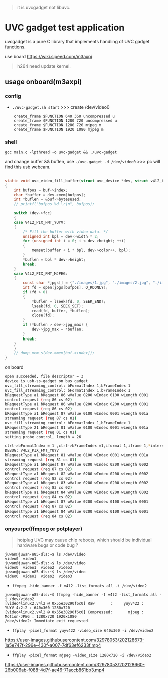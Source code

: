 > it is uvcgadget not libuvc.

# UVC gadget test application

uvcgadget is a pure C library that implements handling of UVC gadget functions.

use board https://wiki.sipeed.com/m3axpi

> h264 need update kernel.

## usage onboard(m3axpi)

### config

- `./uvc-gadget.sh start` >>> create /dev/video0

```
	create_frame $FUNCTION 640 360 uncompressed u
	create_frame $FUNCTION 1280 720 uncompressed u
	create_frame $FUNCTION 1280 720 mjpeg m
	create_frame $FUNCTION 1920 1080 mjpeg m
```

### shell

`gcc main.c -lpthread -o uvc-gadget && ./uvc-gadget`

and change buffer && buflen, use `./uvc-gadget -d /dev/video0` >>> pc will find this usb webcam.

```c

static void uvc_video_fill_buffer(struct uvc_device *dev, struct v4l2_buffer *buf)
{
    int bufpos = buf->index;
    char *buffer = dev->mem[bufpos];
    int *buflen = &buf->bytesused;
	// printf("bufpos %d \r\n", bufpos);

	switch (dev->fcc)
	{
	case V4L2_PIX_FMT_YUYV:
	{
		/* Fill the buffer with video data. */
		unsigned int bpl = dev->width * 2;
		for (unsigned int i = 0; i < dev->height; ++i)
		{
			memset(buffer + i * bpl, dev->color++, bpl);
		}
		*buflen = bpl * dev->height;
		break;
	}
	case V4L2_PIX_FMT_MJPEG:
	{
		const char *jpgs[] = {"./images/1.jpg", "./images/2.jpg", "./images/1.jpg", "./images/3.jpg"};
		int fd = open(jpgs[bufpos], O_RDONLY);
		if (fd > 0)
		{
			*buflen = lseek(fd, 0, SEEK_END);
			lseek(fd, 0, SEEK_SET);
			read(fd, buffer, *buflen);
			close(fd);
		}
        if (*buflen > dev->jpg_max) {
            dev->jpg_max = *buflen;
        }
		break;
	}
	}
	// dump_mem_s(dev->mem[buf->index]);
}

```

on board

```bash
open succeeded, file descriptor = 3
device is usb-ss-gadget on bus gadget
uvc_fill_streaming_control: bFormatIndex 1,bFrameIndex 1
uvc_fill_streaming_control: bFormatIndex 1,bFrameIndex 1
bRequestType a1 bRequest 86 wValue 0200 wIndex 0100 wLength 0001
control request (req 86 cs 02)
bRequestType a1 bRequest 86 wValue 0200 wIndex 0200 wLength 0001
control request (req 86 cs 02)
bRequestType a1 bRequest 87 wValue 0100 wIndex 0001 wLength 001a
streaming request (req 87 cs 01)
uvc_fill_streaming_control: bFormatIndex 1,bFrameIndex 1
bRequestType 21 bRequest 01 wValue 0100 wIndex 0001 wLength 001a
streaming request (req 01 cs 01)
setting probe control, length = 26

ctrl->bFormatIndex = 1 ,ctrl->bFrameIndex =1,iformat 1,iframe 1,*interval 333333
DEBUG: V4L2_PIX_FMT_YUYV
bRequestType a1 bRequest 81 wValue 0100 wIndex 0001 wLength 001a
streaming request (req 81 cs 01)
bRequestType a1 bRequest 87 wValue 0200 wIndex 0200 wLength 0002
control request (req 87 cs 02)
bRequestType a1 bRequest 82 wValue 0200 wIndex 0200 wLength 0002
control request (req 82 cs 02)
bRequestType a1 bRequest 83 wValue 0200 wIndex 0200 wLength 0002
control request (req 83 cs 02)
bRequestType a1 bRequest 84 wValue 0200 wIndex 0200 wLength 0002
control request (req 84 cs 02)
bRequestType a1 bRequest 87 wValue 0200 wIndex 0100 wLength 0001
control request (req 87 cs 02)
bRequestType a1 bRequest 84 wValue 0200 wIndex 0100 wLength 0001
control request (req 84 cs 02)
```

### onyourpc(ffmpeg or potplayer)

> hotplug UVC may cause chip reboots, which should be individual hardware bugs or code bug ?

```
juwan@juwan-n85-dls:~$ ls /dev/video
video0  video1
juwan@juwan-n85-dls:~$ ls /dev/video
video0  video1  video2  video3
juwan@juwan-n85-dls:~$ ls /dev/video
video0  video1  video2  video3
```

- `ffmpeg -hide_banner -f v4l2 -list_formats all -i /dev/video2`

```
juwan@juwan-n85-dls:~$ ffmpeg -hide_banner -f v4l2 -list_formats all -i /dev/video2
[video4linux2,v4l2 @ 0x55e30290f6c0] Raw       :     yuyv422 :           YUYV 4:2:2 : 640x360 1280x720
[video4linux2,v4l2 @ 0x55e30290f6c0] Compressed:       mjpeg :          Motion-JPEG : 1280x720 1920x1080
/dev/video2: Immediate exit requested
```

- `ffplay -pixel_format yuyv422 -video_size 640x360 -i /dev/video2`

https://user-images.githubusercontent.com/32978053/202128673-1a5e747f-296e-430f-a007-7df63ef6233f.mp4

- `ffplay -pixel_format mjpeg -video_size 1280x720 -i /dev/video2`

https://user-images.githubusercontent.com/32978053/202128660-26b006ab-f088-4d7f-ae46-71accb861bb3.mp4

